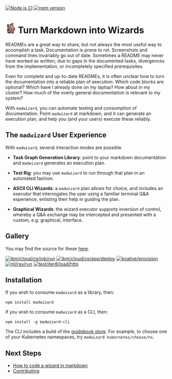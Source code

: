 [![Node.js CI](https://github.com/guidebooks/madwizard/actions/workflows/test.yml/badge.svg)](https://github.com/guidebooks/madwizard/actions/workflows/test.yml) [![npm version](https://badge.fury.io/js/madwizard.svg)](https://badge.fury.io/js/madwizard)

# <img src=".github/madwizard.gif" title="madwizard" height="32"> Turn Markdown into Wizards

READMEs are a great way to share, but not always the most useful way
to accomplish a task. Documentation is prone to rot. Screenshots and
command lines invariably go out of date. Sometimes a README may never
have worked as written, due to gaps in the documented tasks,
divergences from the implementation, or incompletely specified
prerequisites.

Even for complete and up-to-date READMEs, it is often unclear how to
turn the documentation into a reliable plan of execution. Which code
blocks are optional? Which have I already done on my laptop? How
about in my cluster? How much of the overly general documentation is
relevant to my system?

With `madwizard`, you can automate testing and consumption of
documentation. Point `madwizard` at markdown, and it can generate an
execution plan, and help you (and your users) execute these reliably.

## The `madwizard` User Experience

With `madwizard`, several interaction modes are possible.

- **Task Graph Generation Library**: point to your markdown
  documentation and `madwizard` generates an execution plan.

- **Test Rig**: you may use `madwizard` to run through that plan in an
  automated fashion.

- **ASCII CLI Wizards**: a `madwizard` plan allows for choice, and
  includes an executor that interrogates the user using a familiar
  terminal Q&A experience, enlisting their help in guiding the plan.

- **Graphical Wizards**: the wizard executor supports inversion of
  control, whereby a Q&A exchange may be intercepted and presented
  with a custom, e.g. graphical, interface.

## Gallery

You may find the source for these [here](https://github.com/guidebooks/store/tree/main/guidebooks).

<a target="_blank" href="https://asciinema.org/a/0jFdCBTs76MVzHXZ94FFHg2aR"><img width="260" alt="ibm/cloud/ce/job/run" title="ibm/cloud/ce/job/run" src="https://asciinema.org/a/0jFdCBTs76MVzHXZ94FFHg2aR.svg"></a>
<a target="_blank" href="https://asciinema.org/a/KXm9iScAAwEzDi6WIxSMbxhwh"><img width="260" alt="ibm/cloud/ce/app/deploy" title="ibm/cloud/ce/app/deploy" src="https://asciinema.org/a/KXm9iScAAwEzDi6WIxSMbxhwh.svg"></a>
<a target="_blank" href="https://asciinema.org/a/Pnbg3QnT9ujj0YAfEizOyNkzi"><img width="260" alt="knative/provision" title="knative/provision" src="https://asciinema.org/a/Pnbg3QnT9ujj0YAfEizOyNkzi.svg"></a>
<a target="_blank" href="https://asciinema.org/a/Z5CCiLaJl0gSaeZ7suxPkajKV"><img width="260" alt="ml/ray/run" title="ml/ray/run" src="https://asciinema.org/a/Z5CCiLaJl0gSaeZ7suxPkajKV.svg"></a>
<a target="_blank" href="https://asciinema.org/a/FdrDQaBUIIZiKPts9kwp6iogo"><img width="260" alt="test/iter8/load/http" title="test/iter8/load/http" src="https://asciinema.org/a/FdrDQaBUIIZiKPts9kwp6iogo.svg"></a>

## Installation

If you wish to consume `madwizard` as a library, then:

```shell
npm install madwizard
```

If you wish to consume `madwizard` as a CLI, then:

```shell
npm install -g madwizard-cli
```

The CLI includes a build of the [guidebook
store](https://github.com/guidebooks/store). For example, to choose
one of your Kubernetes namespaces, try `madwizard
kubernetes/choose/ns`.

## Next Steps

- [How to code a wizard in markdown](./docs/markdown#readme)
- [Contributing](./docs/dev#readme)

